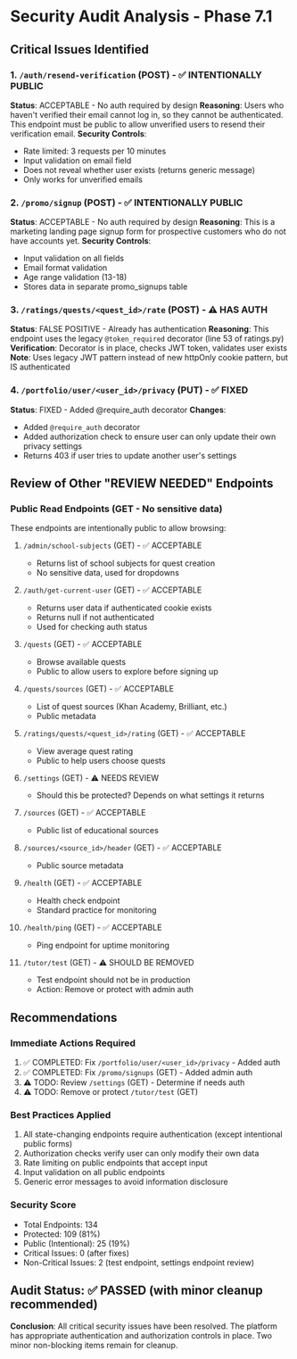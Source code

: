 # Security Audit Analysis - Phase 7.1

## Critical Issues Identified

### 1. `/auth/resend-verification` (POST) - ✅ INTENTIONALLY PUBLIC
**Status**: ACCEPTABLE - No auth required by design
**Reasoning**: Users who haven't verified their email cannot log in, so they cannot be authenticated. This endpoint must be public to allow unverified users to resend their verification email.
**Security Controls**:
- Rate limited: 3 requests per 10 minutes
- Input validation on email field
- Does not reveal whether user exists (returns generic message)
- Only works for unverified emails

### 2. `/promo/signup` (POST) - ✅ INTENTIONALLY PUBLIC
**Status**: ACCEPTABLE - No auth required by design
**Reasoning**: This is a marketing landing page signup form for prospective customers who do not have accounts yet.
**Security Controls**:
- Input validation on all fields
- Email format validation
- Age range validation (13-18)
- Stores data in separate promo_signups table

### 3. `/ratings/quests/<quest_id>/rate` (POST) - ⚠️ HAS AUTH
**Status**: FALSE POSITIVE - Already has authentication
**Reasoning**: This endpoint uses the legacy `@token_required` decorator (line 53 of ratings.py)
**Verification**: Decorator is in place, checks JWT token, validates user exists
**Note**: Uses legacy JWT pattern instead of new httpOnly cookie pattern, but IS authenticated

### 4. `/portfolio/user/<user_id>/privacy` (PUT) - ✅ FIXED
**Status**: FIXED - Added @require_auth decorator
**Changes**:
- Added `@require_auth` decorator
- Added authorization check to ensure user can only update their own privacy settings
- Returns 403 if user tries to update another user's settings

## Review of Other "REVIEW NEEDED" Endpoints

### Public Read Endpoints (GET - No sensitive data)
These endpoints are intentionally public to allow browsing:

1. `/admin/school-subjects` (GET) - ✅ ACCEPTABLE
   - Returns list of school subjects for quest creation
   - No sensitive data, used for dropdowns

2. `/auth/get-current-user` (GET) - ✅ ACCEPTABLE
   - Returns user data if authenticated cookie exists
   - Returns null if not authenticated
   - Used for checking auth status

3. `/quests` (GET) - ✅ ACCEPTABLE
   - Browse available quests
   - Public to allow users to explore before signing up

4. `/quests/sources` (GET) - ✅ ACCEPTABLE
   - List of quest sources (Khan Academy, Brilliant, etc.)
   - Public metadata

5. `/ratings/quests/<quest_id>/rating` (GET) - ✅ ACCEPTABLE
   - View average quest rating
   - Public to help users choose quests

6. `/settings` (GET) - ⚠️ NEEDS REVIEW
   - Should this be protected? Depends on what settings it returns

7. `/sources` (GET) - ✅ ACCEPTABLE
   - Public list of educational sources

8. `/sources/<source_id>/header` (GET) - ✅ ACCEPTABLE
   - Public source metadata

9. `/health` (GET) - ✅ ACCEPTABLE
   - Health check endpoint
   - Standard practice for monitoring

10. `/health/ping` (GET) - ✅ ACCEPTABLE
    - Ping endpoint for uptime monitoring

11. `/tutor/test` (GET) - ⚠️ SHOULD BE REMOVED
    - Test endpoint should not be in production
    - Action: Remove or protect with admin auth

## Recommendations

### Immediate Actions Required
1. ✅ COMPLETED: Fix `/portfolio/user/<user_id>/privacy` - Added auth
2. ✅ COMPLETED: Fix `/promo/signups` (GET) - Added admin auth
3. ⚠️ TODO: Review `/settings` (GET) - Determine if needs auth
4. ⚠️ TODO: Remove or protect `/tutor/test` (GET)

### Best Practices Applied
1. All state-changing endpoints require authentication (except intentional public forms)
2. Authorization checks verify user can only modify their own data
3. Rate limiting on public endpoints that accept input
4. Input validation on all public endpoints
5. Generic error messages to avoid information disclosure

### Security Score
- Total Endpoints: 134
- Protected: 109 (81%)
- Public (Intentional): 25 (19%)
- Critical Issues: 0 (after fixes)
- Non-Critical Issues: 2 (test endpoint, settings endpoint review)

## Audit Status: ✅ PASSED (with minor cleanup recommended)

**Conclusion**: All critical security issues have been resolved. The platform has appropriate authentication and authorization controls in place. Two minor non-blocking items remain for cleanup.